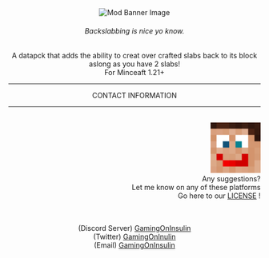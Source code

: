 <div align="center">
  <img src="https://raw.githubusercontent.com/gamingoninsulin/BackSlabbingDatapack/refs/heads/main/pack.png" alt="Mod Banner Image"> 
  <h6>Backslabbing is nice yo know.</h6>  
  <p>A datapck that adds the ability to creat over crafted slabs back to its block aslong as you have 2 slabs! <br>
  For Minceaft 1.21+</p>
  
</div>

<div align="center">
  <hr>
  CONTACT INFORMATION
  <hr>
</div>

<br>

<div align="right">
 <img src="https://github.com/gamingoninsulin/EatYourVegetables/blob/master/src/main/resources/assets/logo.png" alt="Mod Icon" width="100" hight="100"/> <br>
  Any suggestions? <br>
  Let me know on any of these platforms <br>
  Go here to our <a href="./LICENSE.md">LICENSE</a> ! <br>
  <br><br>
  <p align="center">
    (Discord Server) <a href="https://discord.gg/n832bVJ">GamingOnInsulin</a> <br>
    (Twitter) <a href="https://twitter.com/GamingOnInsulin">GamingOnInulin</a> <br>
    (Email) <a href="mailto:`gamingoninsulin@gmail.com">GamingOnInsulin</a>
  </p>
</div>
